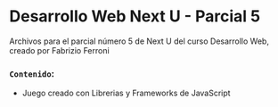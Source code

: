 # Desarrollo Web Next U - Parcial 5

Archivos para el parcial número 5 de Next U del curso Desarrollo Web, creado por Fabrizio Ferroni

### `Contenido`:
* Juego creado con Librerias y Frameworks de JavaScript
